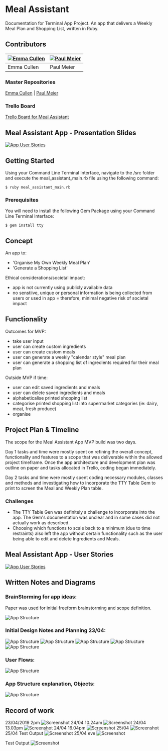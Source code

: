 
# Meal Assistant

Documentation for Terminal App Project.
An app that delivers a Weekly Meal Plan and Shopping List, written in Ruby.

## Contributors
|[![Emma Cullen](/assets/emma-cullen.jpg)](https://github.com/mcbadger88) | [![Paul Meier](/assets/paul-meier-70x70.jpg)](https://github.com/fiterr-paul) |
|-----------|-----------|
| Emma Cullen | Paul Meier |

### Master Repositories
[Emma Cullen](https://github.com/mcbadger88/meal-assistant-terminal-app) | [Paul Meier](https://github.com/fiterr-paul/meal-assistant)

### Trello Board
[Trello Board for Meal Assistant](https://trello.com/b/MsyY1CRu/meal-assistant-app)

## Meal Assistant App - Presentation Slides
[![App User Stories](/assets/icon-pdf.png)](/ppt/meal_assistant.pdf)

## Getting Started

Using your Command Line Terminal Interface, navigate to the /src folder and execute the meal_assistant_main.rb file using the following command: 

```
$ ruby meal_assistant_main.rb
```

### Prerequisites

You will need to install the following Gem Package using your Command Line Terminal Interface: 

```
$ gem install tty
```


## Concept
An app to: 
- 'Organise My Own Weekly Meal Plan'
- 'Generate a Shopping List'

Ethical considerations/societal impact:
- app is not currently using publicly available data
- no senstiive, unique or personal information is being collected from users or used in app
= therefore, minimal negative risk of societal impact


## Functionality
Outcomes for MVP:
- take user input
- user can create custom ingredients
- user can create custom meals
- user can generate a weekly "calendar style" meal plan
- user can generate a shopping list of ingredients required for their meal plan
  
Outside MVP if time: 
- user can edit saved ingredients and meals
- user can delete saved ingredients and meals
- alphabeticalise printed shopping list
- categorise printed shopping list into supermarket categories (ie: dairy, meat, fresh produce)
- organise 


## Project Plan & Timeline
The scope for the Meal Assistant App MVP build was two days.

Day 1 tasks and time were mostly spent on refining the overall concept, functionality and features to a scope that was deliverable within the allowed project timeframe. Once the app architecture and development plan was outline on paper and tasks allocated in Trello, coding began immediately.

Day 2 tasks and time were mostly spent coding necessary modules, classes and methods and investigating how to incorporate the TTY Table Gem to print to screen the Meal and Weekly Plan table.

### Challenges
- The TTY Table Gen was definitely a challenge to incorporate into the app. The Gem's documentation was unclear and in some cases did not actually work as described.
- Choosing which functions to scale back to a minimum (due to time restraints) also left the app without certain functionality such as the user being able to edit and delete Ingredients and Meals.


## Meal Assistant App - User Stories
[![App User Stories](/assets/icon-pdf.png)](/docs/user-stories.pdf)


## Written Notes and Diagrams

### BrainStorming for app ideas:
Paper was used for initial freeform brainstorming and scope definition.

![App Structure](/docs/IMG_0506.jpg)

### Initial Design Notes and Planning 23/04:
![App Structure](/docs/IMG_0501.jpg)
![App Structure](/docs/IMG_0503.jpg)
![App Structure](/docs/IMG_0504.jpg)
![App Structure](/docs/IMG_0505.jpg)
![App Structure](/docs/IMG_1706.jpeg)

### User Flows:
![App Structure](/docs/IMG_0507.jpg)

### App Structure explanation, Objects:
![App Structure](/docs/IMG_0509.jpg)

## Record of work
23/04/2019 2pm 
![Screenshot](/docs/screenshot23.04.2019.png)
24/04 10.24am
![Screenshot](/docs/screenshot2019.04.24.png)
24/04 13.03pm
![Screenshot](/docs/Screenshot2019.04.24.pm.png)
24/04 16.04pm
![Screenshot](/docs/Screenshot2019.04.24.latepm.png)
25/04 
![Screenshot](/docs/Screenshot2019.04.25.png)
25/04 Test Output
![Screenshot](/docs/Screenshot2019.04.25.code.bug.png)
25/04 eve
![Screenshot](/docs/Screenshot2019.04.25eve.png)

Test Output
![Screenshot](/docs/TestOutput.png)
